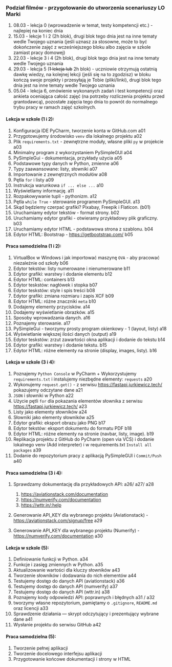 ### Podział filmów - przygotowanie do utworzenia scenariuszy LO Marki

1) 08.03 - lekcja 0 (wprowadzenie w temat, testy kompetencji etc.) - najlepiej na koniec dnia
2) 15.03 - lekcje 1 i 2 (2h blok), drugi blok tego dnia jest na inne tematy wedle Twojego uznania (jeśli uznasz za
   stosowne, może to być dokończenie zajęć z wcześniejszego bloku albo zajęcia w szkole zamiast pracy domowej)
3) 22.03 - lekcje 3 i 4 (2h blok), drugi blok tego dnia jest na inne tematy wedle Twojego uznania
4) 29.03 - lekcja 5 (~~1 lekcja lub~~ 2h blok) - uczniowie otrzymują ostatnią dawkę wiedzy, na kolejnej lekcji (jeśli się na
   to zgodzisz) w bloku kończą swoje projekty i przesyłają je Tobie (pliki/linki), drugi blok tego dnia jest na inne
   tematy wedle Twojego uznania
5) 05.04 - lekcja 6, omówienie wykonanych zadań i test kompetencji oraz ankieta oceniająca całość zajęć (na potrzeby
   rozliczenia projektu przed grantodawcą), pozostałe zajęcia tego dnia to powrót do normalnego trybu pracy w ramach
   zajęć szkolnych.

#### Lekcja w szkole (1 i 2):

1. Konfiguracja IDE PyCharm, tworzenie konta w GitHub.com a01
2. Przygotowujemy środowisko `venv` dla lokalnego projektu a02
3. Plik `requirements.txt` - zewnętrzne moduły, własne pliki `py` w projekcie a03
4. Minimalny program z wykorzystaniem PySimpleGUI a04
5. PySimpleGui - dokumentacja, przykłady użycia a05
6. Podstawowe typy danych w Python, zmienne a06
7. Typy zaawansowane: listy, słowniki a07
8. Importowanie z zewnętrznych modułów a08
9. Pętla `for` i listy a09
10. Instrukcja warunkowa `if ... else ...` a10
11. Wyświetlamy informację. a11
12. Rozpakowywanie tupli - pythonizm. a12
13. Pętla `while True` - sterowanie programem PySimpleGUI. a13
14. Skąd będziemy czerpać grafiki? Pixabay, Freepik i Flaticon. (b01)
15. Uruchamiamy edytor tekstów - format strony. b02
16. Uruchamiamy edytor grafiki - otwieramy przykładowy plik graficzny. b03
17. Uruchamiamy edytor HTML - podstawowa strona z szablonu. b04
18. Edytor HTML: Bootstrap - https://getbootstrap.com/ b05

#### Praca samodzielna (1 i 2):

1. VirtualBox w Windows i jak importować maszynę `OVA` - aby pracować niezależnie od szkoły b06
2. Edytor tekstów: listy numerowane i nienumerowane b11
3. Edytor grafiki: warstwy i dodanie elementu b12
4. Edytor HTML: containers b13
3. Edytor teskstów: nagłówek i stopka b07
4. Edytor teskstów: style i spis treści b08
5. Edytor grafiki: zmiana rozmiaru i zapis XCF b09
6. Edytor HTML:  różne znaczniki `meta`  b10
6. Dodajemy elementy przycisków. a14
4. Dodajemy wyświetlanie obrazków. a15
5. Sposoby wprowadzania danych. a16
6. Poznajemy sterowanie. a17
7. PySimpleGui - tworzymy prosty program okienkowy - 1 (layout, listy) a18
8. Wyświetlanie większej ilości danych (output) a19
9. Edytor teskstów: zrzut zawartości okna aplikacji i dodanie do tekstu b14
10. Edytor grafiki: warstwy i dodanie tekstu. b15
11. Edytor HTML: różne elementy na stronie (display, images, listy). b16

#### Lekcja w szkole (3 i 4):

1. Poznajemy `Python Console` w PyCharm + Wykorzystujemy `requirements.txt` i instalujemy niezbędne elementy: `requests`
   a20
2. Wykonujemy `request.get()` - z serwisu https://fastapi.jurkiewicz.tech/ pokazujemy odczytane dane a21
3. `JSON` i słowniki w Python a22
4. Użycie pętli `for` dla pokazania elementów słownika z serwisu https://fastapi.jurkiewicz.tech/ a23
5. Listy jako elementy słowników a24
6. Słowniki jako elementy słowników a25
7. Edytor grafiki: eksport obrazu jako PNG b17
7. Edytor tekstów: eksport dokumentu do formatu PDF b18
9. Edytor HTML: różne elementy na stronie (navbar, listy, image). b19
10. Replikacja projektu z GitHub do PyCharm (open via VCS) i dodanie lokalnego venv (Add interpreter) i w
    requirements.txt `Install all packages` a39
5. Dodanie do repozytorium pracy z aplikacją PySimpleGUI i `Commit/Push` a40


#### Praca samodzielna (3 i 4):

1. Sprawdzamy dokumentację dla przykładowych API: a26/ a27/ a28
    1. https://aviationstack.com/documentation
    2. https://numverify.com/documentation
    3. https://wttr.in/:help
    
2. Generowanie API_KEY dla wybranego projektu (Aviationstack) - https://aviationstack.com/signup/free a29

3. Generowanie API_KEY dla wybranego projektu (Numerify) - https://numverify.com/documentation a30

    

#### Lekcja w szkole (5):

1. Definiowanie funkcji w Python. a34
2. Funkcje i zasięg zmiennych w Python. a35
1. Aktualizowanie wartości dla kluczy słowników a43
2. Tworzenie słowników i dodawania do nich elementów a44
2. Testujemy dostęp do danych API (aviationstack) a36
6. Testujemy dostęp do danych API (numverify) a37
7. Testujemy dostęp do danych API (wttr.in) a38
8. Poznajemy kody odpowiedzi API: poprawnych i błędnych a31 / a32
9. tworzymy własne repozytorium, pamiętamy o `.gitignore`, `README.md` oraz licencji a33
10. Sprawdzenie działania — skrypt odczytujący i prezentujący wybrane dane a41
11. Wysłanie projektu do serwisu GitHub a42

#### Praca samodzielna (5):

1. Tworzenie pełnej aplikacji
2. Tworzenie docelowego interfejsu aplikacji
3. Przygotowanie końcowe dokumentacji i strony w HTML
